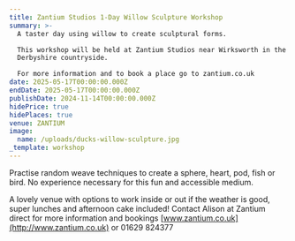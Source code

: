 ```yaml
---
title: Zantium Studios 1-Day Willow Sculpture Workshop
summary: >-
  A taster day using willow to create sculptural forms.

  This workshop will be held at Zantium Studios near Wirksworth in the beautiful
  Derbyshire countryside.

  For more information and to book a place go to zantium.co.uk
date: 2025-05-17T00:00:00.000Z
endDate: 2025-05-17T00:00:00.000Z
publishDate: 2024-11-14T00:00:00.000Z
hidePrice: true
hidePlaces: true
venue: ZANTIUM
image:
  name: /uploads/ducks-willow-sculpture.jpg
_template: workshop
---
```


Practise random weave techniques to create a sphere, heart, pod, fish or bird. No experience necessary for this fun and accessible medium.

A lovely venue with options to work inside or out if the weather is good, super lunches and afternoon cake included! Contact Alison at Zantium direct for more information and bookings  [www.zantium.co.uk](http://www.zantium.co.uk) or  01629 824377
